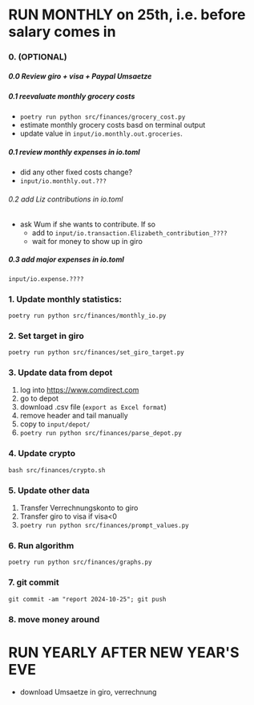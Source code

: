 # RUN MONTHLY on 25th, i.e. before salary comes in

### 0. (OPTIONAL)

##### 0.0 Review giro + visa + Paypal Umsaetze

##### 0.1 reevaluate monthly grocery costs
- `poetry run python src/finances/grocery_cost.py`
- estimate monthly grocery costs basd on terminal output
- update value in `input/io.monthly.out.groceries`.

##### 0.1 review monthly expenses in io.toml
- did any other fixed costs change?
- `input/io.monthly.out.???`

###### 0.2 add Liz contributions in io.toml
- ask Wum if she wants to contribute. If so
    - add to `input/io.transaction.Elizabeth_contribution_????`
    - wait for money to show up in giro

##### 0.3 add major expenses in io.toml
`input/io.expense.????`


### 1. Update monthly statistics:
`poetry run python src/finances/monthly_io.py`


### 2. Set target in giro
`poetry run python src/finances/set_giro_target.py`


### 3. Update data from depot
1. log into https://www.comdirect.com
2. go to depot
3. download .csv file (`export as Excel format`)
4. remove header and tail manually
5. copy to `input/depot/`
6. `poetry run python src/finances/parse_depot.py`


### 4. Update crypto
`bash src/finances/crypto.sh`


### 5. Update other data
1. Transfer Verrechnungskonto to giro
2. Transfer giro to visa if visa<0
2. `poetry run python src/finances/prompt_values.py`


### 6. Run algorithm
`poetry run python src/finances/graphs.py`


### 7. git commit
`git commit -am "report 2024-10-25"; git push`

### 8. move money around


# RUN YEARLY AFTER NEW YEAR'S EVE
- download Umsaetze in giro, verrechnung